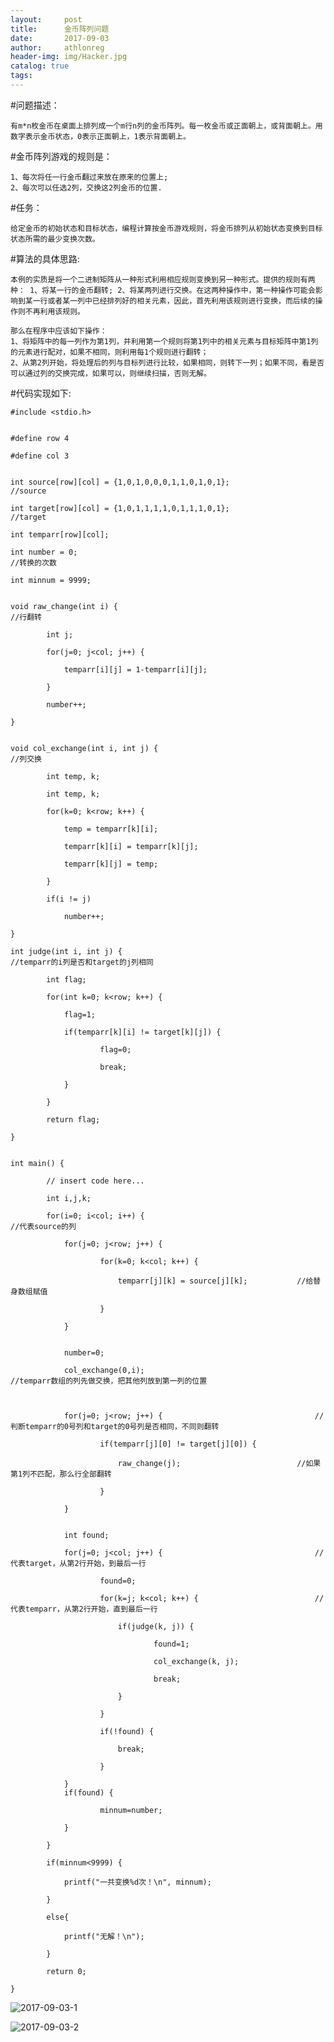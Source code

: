 ```yaml
---
layout:     post
title:      金币阵列问题
date:       2017-09-03
author:     athlonreg
header-img: img/Hacker.jpg
catalog: true
tags:
---
```


#问题描述：

	有m*n枚金币在桌面上排列成一个m行n列的金币阵列。每一枚金币或正面朝上，或背面朝上。用数字表示金币状态，0表示正面朝上，1表示背面朝上。


#金币阵列游戏的规则是：

	1、每次将任一行金币翻过来放在原来的位置上;
	2、每次可以任选2列，交换这2列金币的位置.


#任务：

	给定金币的初始状态和目标状态，编程计算按金币游戏规则，将金币排列从初始状态变换到目标状态所需的最少变换次数。


#算法的具体思路:

    本例的实质是将一个二进制矩阵从一种形式利用相应规则变换到另一种形式。提供的规则有两种： 1、将某一行的金币翻转; 2、将某两列进行交换。在这两种操作中，第一种操作可能会影响到某一行或者某一列中已经排列好的相关元素，因此，首先利用该规则进行变换，而后续的操作则不再利用该规则。
    
    那么在程序中应该如下操作：
    1、将矩阵中的每一列作为第1列，并利用第一个规则将第1列中的相关元素与目标矩阵中第1列的元素进行配对，如果不相同，则利用每1个规则进行翻转；
    2、从第2列开始，将处理后的列与目标列进行比较，如果相同，则转下一列；如果不同，看是否可以通过列的交换完成，如果可以，则继续扫描，否则无解。
    

#代码实现如下:


	#include <stdio.h>


	#define row 4

	#define col 3


	int source[row][col] = {1,0,1,0,0,0,1,1,0,1,0,1};                       //source

	int target[row][col] = {1,0,1,1,1,1,0,1,1,1,0,1};                       //target

	int temparr[row][col];

	int number = 0;                                                         //转换的次数

	int minnum = 9999;


	void raw_change(int i) {                                                //行翻转

    		int j;
    
    		for(j=0; j<col; j++) {
    
        		temparr[i][j] = 1-temparr[i][j];
        
    		}
    
    		number++;
    
	}


	void col_exchange(int i, int j) {                                       //列交换

    		int temp, k;
    
    		int temp, k;
    
    		for(k=0; k<row; k++) {
    
        		temp = temparr[k][i];
        
        		temparr[k][i] = temparr[k][j];
        
       	 		temparr[k][j] = temp;
        
    		}
    
    		if(i != j)
    
        		number++;
        
	}

	int judge(int i, int j) {                                               //temparr的i列是否和target的j列相同

    		int flag;
    
    		for(int k=0; k<row; k++) {
    
        		flag=1;
        
        		if(temparr[k][i] != target[k][j]) {
        
            			flag=0;
            
            			break;
            
        		}
        
    		}
    
    		return flag;
    
	}


	int main() {

    		// insert code here...
    
    		int i,j,k;
    
    		for(i=0; i<col; i++) {                                        	//代表source的列
    
        		for(j=0; j<row; j++) {
        
            			for(k=0; k<col; k++) {
            
                			temparr[j][k] = source[j][k];          	//给替身数组赋值
                
            			}
            
        		}
        
        
        		number=0;
        
        		col_exchange(0,i);                                  	//temparr数组的列先做交换，把其他列放到第一列的位置
        
        
        
        		for(j=0; j<row; j++) {                                	//判断temparr的0号列和target的0号列是否相同，不同则翻转
        
            			if(temparr[j][0] != target[j][0]) {
            
                			raw_change(j);                         	//如果第1列不匹配，那么行全部翻转
                
            			}
            
        		}
        
        
        		int found;
        
        		for(j=0; j<col; j++) {                               	//代表target，从第2行开始，到最后一行
        
            			found=0;
            
            			for(k=j; k<col; k++) {                      	//代表temparr，从第2行开始，直到最后一行
            
                			if(judge(k, j)) {
                
                    				found=1;
                    
                    				col_exchange(k, j);
                    
                    				break;
                    
                			}
                
            			}
            
            			if(!found) {
            
                			break;
                
            			}
            
        		}
        		if(found) {
        
            			minnum=number;
            
        		}
        
    		}
    
    		if(minnum<9999) {
    
        		printf("一共变换%d次！\n", minnum);
        
    		}
    
    		else{
    
        		printf("无解！\n");
        
    		}
    
    		return 0;
    
	}

![2017-09-03-1](http://ovefvi4g3.bkt.clouddn.com/2017-09-03-1-1.png)

![2017-09-03-2](http://ovefvi4g3.bkt.clouddn.com/2017-09-03-2-1.png)
